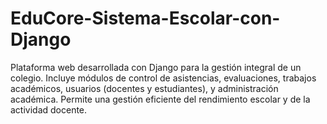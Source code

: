 # EduCore-Sistema-Escolar-con-Django
Plataforma web desarrollada con Django para la gestión integral de un colegio. Incluye módulos de control de asistencias, evaluaciones, trabajos académicos, usuarios (docentes y estudiantes), y administración académica. Permite una gestión eficiente del rendimiento escolar y de la actividad docente.
